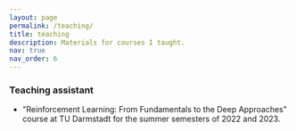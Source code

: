 ```yaml
---
layout: page
permalink: /teaching/
title: teaching
description: Materials for courses I taught.
nav: true
nav_order: 6
---
```


### Teaching assistant
- "Reinforcement Learning: From Fundamentals to the Deep Approaches" course at TU Darmstadt for the summer semesters of 2022 and 2023.
